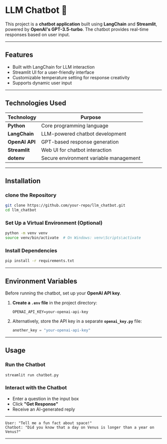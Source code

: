 # LLM Chatbot 🤖  

This project is a **chatbot application** built using **LangChain** and **Streamlit**, powered by **OpenAI's GPT-3.5-turbo**. The chatbot provides real-time responses based on user input.  

---

## Features  

- Built with LangChain for LLM interaction
- Streamlit UI for a user-friendly interface
- Customizable temperature setting for response creativity  
- Supports dynamic user input

---

## Technologies Used  

| Technology  | Purpose  |
|-------------|--------------------------------|
| **Python**  | Core programming language  |
| **LangChain**  | LLM-powered chatbot development  |
| **OpenAI API**  | GPT-based response generation  |
| **Streamlit**  | Web UI for chatbot interaction  |
| **dotenv**  | Secure environment variable management  |

---

## Installation  

### clone the Repository  
```bash
git clone https://github.com/your-repo/llm_chatbot.git
cd llm_chatbot
```

### Set Up a Virtual Environment (Optional)  
```bash
python -m venv venv
source venv/bin/activate  # On Windows: venv\Scripts\activate
```

### Install Dependencies  
```bash
pip install -r requirements.txt
```

---

## Environment Variables  

Before running the chatbot, set up your **OpenAI API key**.  

1. **Create a `.env` file** in the project directory:  
   ```
   OPENAI_API_KEY=your-openai-api-key
   ```

2. Alternatively, store the API key in a separate **`openai_key.py`** file:  
   ```python
   another_key = "your-openai-api-key"
   ```

---

## Usage  

### Run the Chatbot  
```bash
streamlit run chatbot.py
```

### Interact with the Chatbot  
- Enter a question in the input box  
- Click **"Get Response"**  
- Receive an AI-generated reply  

---


```text
User: "Tell me a fun fact about space!"
Chatbot: "Did you know that a day on Venus is longer than a year on Venus?"
```

---

